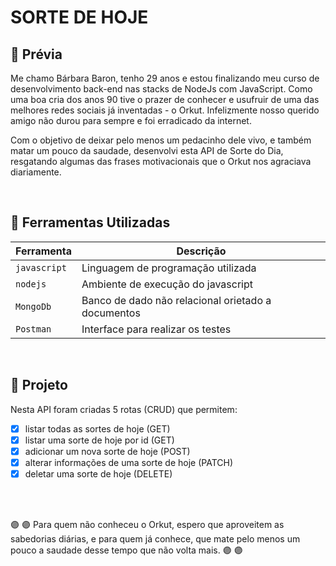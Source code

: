 # SORTE DE HOJE

## :rainbow: Prévia

Me chamo Bárbara Baron, tenho 29 anos e estou finalizando meu curso de desenvolvimento back-end nas stacks de NodeJs com JavaScript. Como uma boa cria dos anos 90 tive o prazer de conhecer e usufruir de uma das melhores redes sociais já inventadas - o Orkut. Infelizmente nosso querido amigo não durou para sempre e foi erradicado da internet. 

Com o objetivo de deixar pelo menos um pedacinho dele vivo, e também matar um pouco da saudade, desenvolvi esta API de Sorte do Dia, resgatando algumas das frases motivacionais que o Orkut nos agraciava diariamente.

<br>

## :wrench: Ferramentas Utilizadas

| Ferramenta | Descrição |
| --- | --- |
| `javascript` | Linguagem de programação utilizada |
| `nodejs` | Ambiente de execução do javascript|
| `MongoDb` | Banco de dado não relacional orietado a documentos|
| `Postman` | Interface para realizar os testes|

 <br>

## :bookmark: Projeto

Nesta API foram criadas 5 rotas (CRUD) que permitem: 

- [x] listar todas as sortes de hoje (GET)
- [x] listar uma sorte de hoje por id (GET)
- [x] adicionar um nova sorte de hoje (POST)
- [x] alterar informações de uma sorte de hoje (PATCH)
- [x] deletar uma sorte de hoje (DELETE)

<br>
<br>

:purple_circle: :purple_circle: Para quem não conheceu o Orkut, espero que aproveitem as sabedorias diárias, e para quem já conhece, que mate pelo menos um pouco a saudade desse tempo que não volta mais. :purple_circle: :purple_circle: